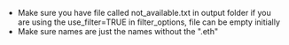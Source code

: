 - Make sure you have file called not_available.txt in output folder if you are using the use_filter=TRUE in filter_options, file can be empty initially
- Make sure names are just the names without the ".eth"